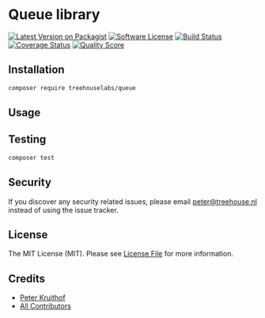 Queue library
===========================

[![Latest Version on Packagist][ico-version]][link-packagist]
[![Software License][ico-license]](LICENSE.md)
[![Build Status][ico-travis]][link-travis]
[![Coverage Status][ico-scrutinizer]][link-scrutinizer]
[![Quality Score][ico-code-quality]][link-code-quality]

## Installation

```sh
composer require treehouselabs/queue
```

## Usage


## Testing

``` bash
composer test
```


## Security

If you discover any security related issues, please email peter@treehouse.nl instead of using the issue tracker.


## License

The MIT License (MIT). Please see [License File](LICENSE.md) for more information.


## Credits

- [Peter Kruithof][link-author]
- [All Contributors][link-contributors]


[ico-version]: https://img.shields.io/packagist/v/treehouselabs/queue.svg?style=flat-square
[ico-license]: https://img.shields.io/badge/license-MIT-brightgreen.svg?style=flat-square
[ico-travis]: https://img.shields.io/travis/treehouselabs/queue/master.svg?style=flat-square
[ico-scrutinizer]: https://img.shields.io/scrutinizer/coverage/g/treehouselabs/queue.svg?style=flat-square
[ico-code-quality]: https://img.shields.io/scrutinizer/g/treehouselabs/queue.svg?style=flat-square
[ico-downloads]: https://img.shields.io/packagist/dt/treehouselabs/queue.svg?style=flat-square

[link-packagist]: https://packagist.org/packages/treehouselabs/queue
[link-travis]: https://travis-ci.org/treehouselabs/queue
[link-scrutinizer]: https://scrutinizer-ci.com/g/treehouselabs/queue/code-structure
[link-code-quality]: https://scrutinizer-ci.com/g/treehouselabs/queue
[link-downloads]: https://packagist.org/packages/treehouselabs/queue
[link-author]: https://github.com/treehouselabs
[link-contributors]: ../../contributors

